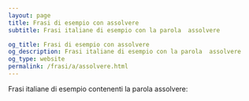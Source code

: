 ```yaml
---
layout: page
title: Frasi di esempio con assolvere 
subtitle: Frasi italiane di esempio con la parola  assolvere

og_title: Frasi di esempio con assolvere 
og_description: Frasi italiane di esempio con la parola  assolvere
og_type: website
permalink: /frasi/a/assolvere.html
---
```


Frasi italiane di esempio contenenti la parola assolvere:


